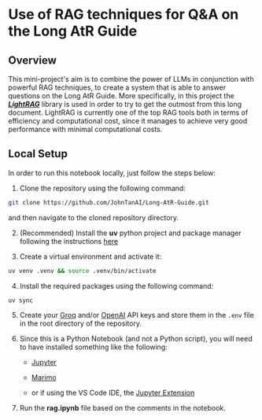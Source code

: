 # Use of RAG techniques for Q&A on the Long AtR Guide

## Overview

This mini-project's aim is to combine the power of LLMs in conjunction with powerful RAG techniques, to create a system that is able to answer questions on the Long AtR Guide. More specifically, in this project the [***LightRAG***](https://github.com/HKUDS/LightRAG) library is used in order to try to get the outmost from this long document. LightRAG is currently one of the top RAG tools both in terms of efficiency and computational cost, since it manages to achieve very good performance with minimal computational costs.

## Local Setup

In order to run this notebook locally, just follow the steps below:

1. Clone the repository using the following command:
```bash
git clone https://github.com/JohnTanAI/Long-AtR-Guide.git
```

and then navigate to the cloned repository directory.

2. (Recommended) Install the **uv** python project and package manager following the instructions [here](https://docs.astral.sh/uv/getting-started/installation/)

3. Create a virtual environment and activate it:
```bash
uv venv .venv && source .venv/bin/activate
```

4. Install the required packages using the following command:
```bash
uv sync
```

5. Create your [Groq](https://groq.com/groqcloud/) and/or [OpenAI](https://platform.openai.com) API keys and store them in the `.env` file in the root directory of the repository.

6. Since this is a Python Notebook (and not a Python script), you will need to have installed something like the following:

   *  [Jupyter](https://jupyter.org/)

   *  [Marimo](https://marimo.io/)

   *  or if using the VS Code IDE, the [Jupyter Extension](https://marketplace.visualstudio.com/items?itemName=ms-toolsai.jupyter)

7. Run the **rag.ipynb** file based on the comments in the notebook.